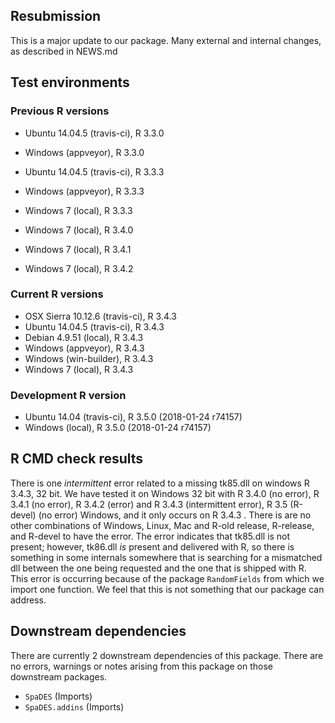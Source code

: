 ## Resubmission

This is a major update to our package. Many external and internal changes, as described in NEWS.md

## Test environments

### Previous R versions
* Ubuntu 14.04.5      (travis-ci), R 3.3.0
* Windows              (appveyor), R 3.3.0

* Ubuntu 14.04.5      (travis-ci), R 3.3.3
* Windows              (appveyor), R 3.3.3
* Windows 7               (local), R 3.3.3

* Windows 7               (local), R 3.4.0
* Windows 7               (local), R 3.4.1
* Windows 7               (local), R 3.4.2

### Current R versions
* OSX Sierra 10.12.6 (travis-ci), R 3.4.3 
* Ubuntu 14.04.5     (travis-ci), R 3.4.3
* Debian 4.9.51          (local), R 3.4.3
* Windows             (appveyor), R 3.4.3
* Windows          (win-builder), R 3.4.3
* Windows 7              (local), R 3.4.3

### Development R version
* Ubuntu 14.04        (travis-ci), R 3.5.0 (2018-01-24 r74157)
* Windows                 (local), R 3.5.0 (2018-01-24 r74157) 

## R CMD check results

There is one *intermittent* error related to a missing tk85.dll on windows R 3.4.3, 32 bit. We have tested it on Windows 32 bit with R 3.4.0 (no error), R 3.4.1  (no error), R 3.4.2 (error) and R 3.4.3 (intermittent error), R 3.5 (R-devel) (no error) Windows, and it only occurs on R 3.4.3 . There is are no other combinations of Windows, Linux, Mac and R-old release, R-release, and R-devel to have the error. The error indicates that tk85.dll is not present; however, tk86.dll *is* present and delivered with R, so there is something in some internals somewhere that is searching for a mismatched dll between the one being requested and the one that is shipped with R. This error is occurring because of the package `RandomFields` from which we import one function.
We feel that this is not something that our package can address. 

## Downstream dependencies

There are currently 2 downstream dependencies of this package. There are no errors, warnings or notes arising from this package on those downstream packages.

- `SpaDES` (Imports)
- `SpaDES.addins` (Imports)
